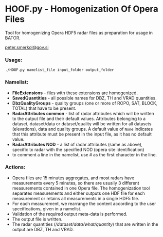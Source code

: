 # HOOF.py - Homogenization Of Opera Files

Tool for homogenizing Opera HDF5 radar files as preparation for usage in BATOR.

peter.smerkol@gov.si

### **Usage:**

```
./HOOF.py namelist_file input_folder output_folder
```

### **Namelist:**
- **FileExtensions** - files with these extensions are homogenized.
- **SavedQuantities** - all possible names for DBZ, TH and VRAD quantities.
- **DbzQualityGroups** - quality groups (one or more of ROPO, SAT, BLOCK, TOTAL) that have to be present.
- **RadarAttributes common** - list of radar attributes which will be written to the output file and their default values.
Attributes belonging to a dataset, dataset/data or dataset/quality will be written for all datasets (elevations), data and quality groups.
A default value of `None` indicates that this attribute must be present in the input file, as it has no default value.
- **RadarAttributes NOD** - a list of radar attributes (same as above), specific to radar with the specified NOD (opera site identification)
- to comment a line in the namelist, use # as the first character in the line.

### **Actions:**
-  Opera files are 15 minutes aggregates, and most radars have measurements every 5 minutes, so there are usually 3 different measurements contained in one Opera file.
The homogenization tool separates measurements and either outputs one HDF file for each measurement or retains all measurements in a single HDF5 file.
- For each measurement, we rearrange the content according to the user specifications, given in a namelist.
- Validation of the required output meta-data is performed.
- The output file is written.
- The radar quantities (*/dataset/data/what/quantity*) that are written in the output are DBZ, TH and VRAD. 

